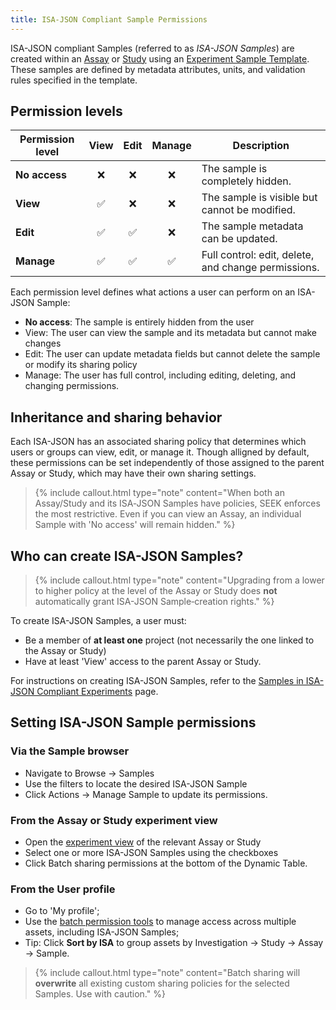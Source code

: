 ```yaml
---
title: ISA-JSON Compliant Sample Permissions
---
```


ISA-JSON compliant Samples (referred to as *ISA-JSON Samples*) are created within an [Assay](assays) or [Study](studies) using an [Experiment Sample Template](isajson-templates). These samples are defined by metadata attributes, units, and validation rules specified in the template.



## Permission levels

| **Permission level** | **View** | **Edit** | **Manage** | **Description** |
|----------------------|:--------:|:--------:|:----------:|------------------|
| **No access**        | ❌       | ❌       | ❌         | The sample is completely hidden. |
| **View**             | ✅       | ❌       | ❌         | The sample is visible but cannot be modified. |
| **Edit**             | ✅       | ✅       | ❌         | The sample metadata can be updated. |
| **Manage**           | ✅       | ✅       | ✅         | Full control: edit, delete, and change permissions. |

Each permission level defines what actions a user can perform on an ISA-JSON Sample:

- **No access**: The sample is entirely hidden from the user
- View: The user can view the sample and its metadata but cannot make changes
- Edit: The user can update metadata fields but cannot delete the sample or modify its sharing policy
- Manage: The user has full control, including editing, deleting, and changing permissions.

## Inheritance and sharing behavior
Each ISA-JSON has an associated sharing policy that determines which users or groups can view, edit, or manage it. Though alligned by default, these permissions can be set independently of those assigned to the parent Assay or Study, which may have their own sharing settings.

> {% include callout.html type="note" content="When both an Assay/Study and its ISA‑JSON Samples have policies, SEEK enforces the most restrictive. Even if you can view an Assay, an individual Sample with 'No access' will remain hidden." %}

## Who can create ISA-JSON Samples?

> {% include callout.html type="note" content="Upgrading from a lower to higher policy at the level of the Assay or Study does **not** automatically grant ISA-JSON Sample‑creation rights." %}

To create ISA-JSON Samples, a user must:

- Be a member of **at least one** project (not necessarily the one linked to the Assay or Study)
- Have at least 'View' access to the parent Assay or Study.

For instructions on creating ISA-JSON Samples, refer to the [Samples in ISA-JSON Compliant Experiments](create-sample-isajson-compliant#create-assay-samples) page.

## Setting ISA-JSON Sample permissions
### Via the Sample browser

- Navigate to Browse → Samples
- Use the filters to locate the desired ISA-JSON Sample
- Click Actions → Manage Sample to update its permissions.

### From the Assay or Study experiment view

- Open the [experiment view](viewing-project-in-single-page) of the relevant Assay or Study
- Select one or more ISA-JSON Samples using the checkboxes
- Click Batch sharing permissions at the bottom of the Dynamic Table.

### From the User profile

- Go to 'My profile';
- Use the [batch permission tools](bulk-change-sharing-permission) to manage access across multiple assets, including ISA-JSON Samples;
- Tip: Click **Sort by ISA** to group assets by Investigation → Study → Assay → Sample.

> {% include callout.html type="note" content="Batch sharing will **overwrite** all existing custom sharing policies for the selected Samples. Use with caution." %}
